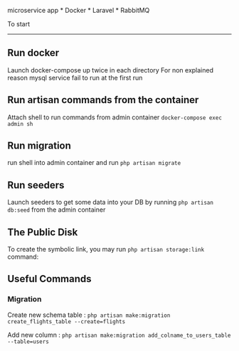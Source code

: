microservice app 
    * Docker
    * Laravel
    * RabbitMQ

To start
*****************************************************************

## Run docker

Launch docker-compose up twice in each directory
For non explained reason mysql service fail to run at the first run

## Run artisan commands from the container

Attach shell to run commands from admin container
`docker-compose exec admin sh`

## Run migration

run shell into admin container and run `php artisan migrate` 

## Run seeders

Launch seeders to get some data into your DB by running `php artisan db:seed` from the admin container

## The Public Disk

To create the symbolic link, you may run `php artisan storage:link` command:

## Useful Commands
### Migration

Create new schema table : `php artisan make:migration create_flights_table --create=flights`

Add new column : `php artisan make:migration add_colname_to_users_table --table=users`

